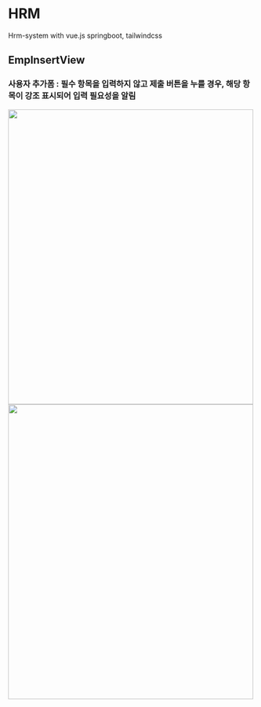 # HRM
Hrm-system with vue.js springboot, tailwindcss

## EmpInsertView


### 사용자 추가폼 : 필수 항목을 입력하지 않고 제출 버튼을 누를 경우, 해당 항목이 강조 표시되어 입력 필요성을 알림
<img src="https://github.com/user-attachments/assets/57ee8ee0-d117-4099-b880-0efb187a2d07" width="500" height="600">
<img src="https://github.com/user-attachments/assets/c3de1947-d4c8-45a5-b64f-a8995fe96d1b" width="500" height="600">

